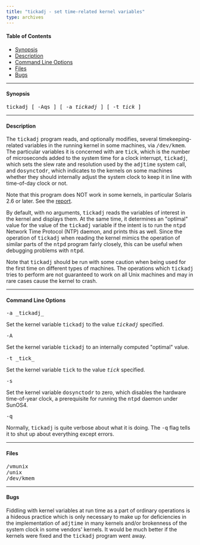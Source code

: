 ```yaml
---
title: "tickadj - set time-related kernel variables"
type: archives
---
```


#### Table of Contents

*   [Synopsis](/archives/4.1.0/tickadj/#synopsis)
*   [Description](/archives/4.1.0/tickadj/#description)
*   [Command Line Options](/archives/4.1.0/tickadj/#command-line-options)
*   [Files](/archives/4.1.0/tickadj/#files)
*   [Bugs](/archives/4.1.0/tickadj/#bugs)

* * *

#### Synopsis

<tt>tickadj [ -Aqs ] [ -a _tickadj_ ] [ -t _tick_ ]</tt>

* * *

#### Description

The <tt>tickadj</tt> program reads, and optionally modifies, several timekeeping-related variables in the running kernel in some machines, via <tt>/dev/kmem</tt>. The particular variables it is concerned with are <tt>tick</tt>, which is the number of microseconds added to the system time for a clock interrupt, <tt>tickadj</tt>, which sets the slew rate and resolution used by the <tt>adjtime</tt> system call, and <tt>dosynctodr</tt>, which indicates to the kernels on some machines whether they should internally adjust the system clock to keep it in line with time-of-day clock or not.

Note that this program does NOT work in some kernels, in particular Solaris 2.6 or later. See the [report](/archives/hints/solaris-dosynctodr).

By default, with no arguments, <tt>tickadj</tt> reads the variables of interest in the kernel and displays them. At the same time, it determines an "optimal" value for the value of the <tt>tickadj</tt> variable if the intent is to run the <tt>ntpd</tt> Network Time Protocol (NTP) daemon, and prints this as well. Since the operation of <tt>tickadj</tt> when reading the kernel mimics the operation of similar parts of the <tt>ntpd</tt> program fairly closely, this can be useful when debugging problems with <tt>ntpd</tt>.

Note that <tt>tickadj</tt> should be run with some caution when being used for the first time on different types of machines. The operations which <tt>tickadj</tt> tries to perform are not guaranteed to work on all Unix machines and may in rare cases cause the kernel to crash.

* * *

#### Command Line Options

<dt><tt>-a _tickadj_</tt></dt>

Set the kernel variable <tt>tickadj</tt> to the value _<tt>tickadj</tt>_ specified.

<dt><tt>-A</tt></dt>

Set the kernel variable <tt>tickadj</tt> to an internally computed "optimal" value.

<dt><tt>-t _tick_</tt></dt>

Set the kernel variable <tt>tick</tt> to the value _<tt>tick</tt>_ specified.

<dt><tt>-s</tt></dt>

Set the kernel variable <tt>dosynctodr</tt> to zero, which disables the hardware time-of-year clock, a prerequisite for running the <tt>ntpd</tt> daemon under SunOS4.

<dt><tt>-q</tt></dt>

Normally, <tt>tickadj</tt> is quite verbose about what it is doing. The <tt>-q</tt> flag tells it to shut up about everything except errors.

* * *

#### Files

<tt>/vmunix  
/unix  
/dev/kmem  
</tt>

* * *

#### Bugs

Fiddling with kernel variables at run time as a part of ordinary operations is a hideous practice which is only necessary to make up for deficiencies in the implementation of <tt>adjtime</tt> in many kernels and/or brokenness of the system clock in some vendors' kernels. It would be much better if the kernels were fixed and the <tt>tickadj</tt> program went away.